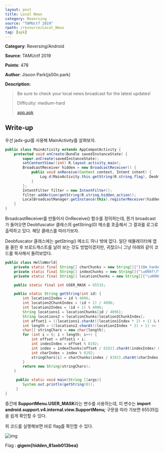 ```yaml
---
layout: post
title: Local News
category: Reversing
source: "TAMUctf 2019"
rpath: /resource/Local_News
tag: [apk]
---
```


**Category**: Reversing/Android

**Source**: TAMUctf 2019

**Points**: 478

**Author**: Jisoon Park(js00n.park)

**Description:** 

> Be sure to check your local news broadcast for the latest updates!
> 
> Difficulty: medium-hard
> 
> [app.apk]({{site.github.master}}{{page.rpath}}/app.apk)

## Write-up

우선 jadx-gui를 사용해 MainActivity를 살펴보자.

```Java
public class MainActivity extends AppCompatActivity {
    protected void onCreate(Bundle savedInstanceState) {
        super.onCreate(savedInstanceState);
        setContentView((int) R.layout.activity_main);
        BroadcastReceiver hidden = new BroadcastReceiver() {
            public void onReceive(Context context, Intent intent) {
                Log.d(MainActivity.this.getString(R.string.flag), Deobfuscator$app$Debug.getString(0));
            }
        };
        IntentFilter filter = new IntentFilter();
        filter.addAction(getString(R.string.hidden_action));
        LocalBroadcastManager.getInstance(this).registerReceiver(hidden, filter);
    }
}
```
BroadcastReceiver를 만들어서 OnReceive() 함수를 정의하는데, 뭔가 broadcast가 들어오면 Deobfuscator 클래스의 getString(0) 메소를 호출해서 그 결과를 로그로 출력하고 있다. 해당 클래스를 따라가보자.

Deobfuscator 클래스에는 getString() 메소드 하나 밖에 없다. 일단 에뮬레이터에 앱을 올린 후 브로드캐스트를 날려 보는 것도 방법이겠지만, 귀찮으니 그냥 아래와 같이 코드를 복사해서 돌려보았다.

```java
public class HelloWorld{
    private static final String[] charChunks = new String[]{"}18m_hanbed3i{0g"};
    private static final String[] indexChunks = new String[]{"\u000f\f\u000f\t\u0003\r\u0005\f\n\n\t\u0007\u0004\u0002\u0001\u0006\t\b\u000e\u0001\u000b\b\t\u0006\u0000"};
    private static final String[] locationChunks = new String[]{"\u0000\u0000\u0019\u0000"};

    public static final int USER_MASK = 65535;

    public static String getString(int id) {
        int location1Index = id % 4096;
        int location2ChunkIndex = (id + 1) / 4096;
        int location2Index = (id + 1) % 4096;
        String locations1 = locationChunks[id / 4096];
        String locations2 = locationChunks[location2ChunkIndex];
        int offset1 = ((locations1.charAt((location1Index * 2) + 1) & USER_MASK) << 16) | (locations1.charAt(location1Index * 2) & USER_MASK);
        int length = ((locations2.charAt((location2Index * 2) + 1) << 16) | locations2.charAt(location2Index * 2)) - offset1;
        char[] stringChars = new char[length];
        for (int i = 0; i < length; i++) {
            int offset = offset1 + i;
            int indexIndex = offset % 8192;
            int index = indexChunks[offset / 8192].charAt(indexIndex) & USER_MASK;
            int charIndex = index % 8192;
            stringChars[i] = charChunks[index / 8192].charAt(charIndex);
        }
        return new String(stringChars);
    }

     public static void main(String []args){
        System.out.println(getString(0));
     }
}
```

중간에 **SupportMenu.USER_MASK**라는 변수를 사용하는데, 이 변수는 **import android.support.v4.internal.view.SupportMenu;** 구문을 따라 가보면 65535임을 쉽게 확인할 수 있다.

위 코드를 실행해보면 바로 flag를 확인할 수 있다.

![img]({{page.rpath|prepend:site.baseurl}}/flag.png)

Flag : **gigem{hidden_81aeb013bea}**

